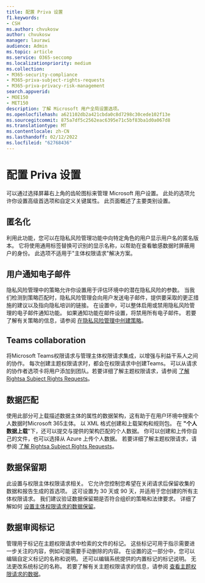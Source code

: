 ```yaml
---
title: 配置 Priva 设置
f1.keywords:
- CSH
ms.author: chvukosw
author: chvukosw
manager: laurawi
audience: Admin
ms.topic: article
ms.service: O365-seccomp
ms.localizationpriority: medium
ms.collection:
- M365-security-compliance
- M365-priva-subject-rights-requests
- M365-priva-privacy-risk-management
search.appverid:
- MOE150
- MET150
description: 了解 Microsoft 用户全局设置选项。
ms.openlocfilehash: a621102db2a421cbda0c8d7298c30cede102f13e
ms.sourcegitcommit: 875a7df5c2562eac6395e71c5bf83ba1d0a067d8
ms.translationtype: MT
ms.contentlocale: zh-CN
ms.lasthandoff: 02/12/2022
ms.locfileid: "62768436"
---
```

# <a name="configure-priva-settings"></a>配置 Priva 设置

可以通过选择屏幕右上角的齿轮图标来管理 Microsoft 用户设置。 此处的选项允许你设置高级首选项和自定义关键属性。 此页面概述了主要类别设置。

## <a name="anonymization"></a>匿名化

利用此功能，您可以在隐私风险管理功能中向特定角色的用户显示用户名的匿名版本。 它将使用通用标签替换可识别的显示名称，以帮助在查看敏感数据时屏蔽用户的身份。 此选项不适用于"主体权限请求"解决方案。

## <a name="user-notification-emails"></a>用户通知电子邮件  

隐私风险管理中的策略允许你设置用于评估环境中的潜在隐私风险的参数。 当我们检测到策略匹配时，隐私风险管理会向用户发送电子邮件，提供要采取的更正措施的建议以及指向隐私培训的链接。 在设置中，可以整体启用或禁用隐私风险管理的电子邮件通知功能。 如果通知功能在邮件设置，将禁用所有电子邮件。 若要了解有关策略的信息，请参阅 [在隐私风险管理中创建策略](risk-management-policies.md)。

## <a name="teams-collaboration"></a>Teams collaboration  

将Microsoft Teams权限请求与管理主体权限请求集成，以增强与利益干系人之间的协作。 每次创建主题权限请求时，都会在权限请求中创建Teams。 可以从请求的协作者选项卡将用户添加到团队。若要详细了解主题权限请求，请参阅 [了解 Rightsa Subject Rights Requests](subject-rights-requests.md)。

## <a name="data-matching"></a>数据匹配  

使用此部分可上载描述数据主体的属性的数据架构，这有助于在用户环境中搜索个人数据时Microsoft 365主体。 以 XML 格式创建和上载架构和规则包。 在 **"个人数据上载**"下，还可以提交与提供的架构匹配的个人数据。 你可以创建和上传你自己的文件，也可以选择从 Azure 上传个人数据。 若要详细了解主题权限请求，请参阅 [了解 Rightsa Subject Rights Requests](subject-rights-requests.md)。

## <a name="data-retention-periods"></a>数据保留期

此设置与权限主体权限请求相关。 它允许您控制您希望在关闭请求后保留收集的数据和报告生成的首选项。 这可设置为 30 天或 90 天，并适用于您创建的所有主体权限请求。 我们建议验证数据保留期是否符合组织的策略和法律要求。 详细了解如何 [设置主体权限请求的数据保留](subject-rights-requests-reports.md#manage-data-retention)。

## <a name="data-review-tags"></a>数据审阅标记

管理用于标记在主题权限请求中检索的文件的标记。 这些标记可用于指示需要进一步关注的内容，例如可能需要手动删除的内容。 在设置的这一部分中，您可以编辑自定义标记的名称和说明。 还可以编辑系统提供的内置标记的标记说明。 无法更改系统标记的名称。 若要了解有关主题权限请求的信息，请参阅 [查看主题权限请求的数据](subject-rights-requests-data-review.md#step-3-review-data)。
